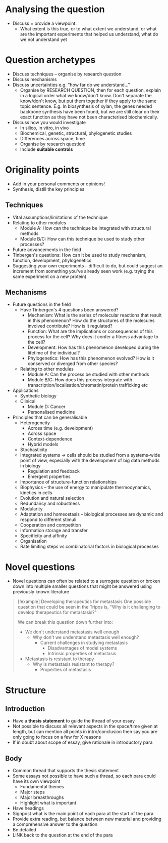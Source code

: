 # Analysing the question 
- Discuss = provide a viewpoint. 
	- What extent is this true, or to what extent we understand, or what are the important experiments that helped us understand, what do we not understand yet

# Question archetypes 
- Discuss techniques – organise by research question
- Discuss mechanisms 
- Discuss uncertainties e.g. "how far do we understand..."
	- Organise by RESEARCH QUESTION, then for each question, explain in a logical order what we know/don't know. Don't separate the know/don't know, but put them together if they apply to the same topic sentence. E.g. In biosynthesis of xylan, the genes needed backbone synthesis have been found, but we are still clear on their exact function as they have not been characterised biochemically.
- Discuss how you would investigate 
	- In silico, in vitro, in vivo 
	- Biochemical, genetic, structural, phylogenetic studies 
	- Differences across space, time 
	- Organise by research question! 
	- Include **suitable controls** 

# Originality points
- Add in your personal comments or opinions! 
- Synthesis, distill the key principles 

## Techniques 
- Vital assumptions/limitations of the technique 
- Relating to other modules
	- Module A: How can the technique be integrated with structural methods 
	- Module B/C: How can this technique be used to study other processes? 
- Future advancements in the field 
- Tinbergen's questions: How can it be used to study mechanism, function, development, phylogenetics 
- Suggesting your own experiments – difficult to do, but could suggest an increment from something you've already seen work (e.g. trying the same experiment on a new protein)

## Mechanisms 
- Future questions in the field
	- Have Tinbergen's 4 questions been answered? 
		- Mechanism: What is the series of molecular reactions that result in this phenomenon? How do the structures of the molecules involved contribute? How is it regulated? 
		- Function: What are the implications or consequences of this process for the cell? Why does it confer a fitness advantage to the cell? 
		- Development: How has this phenomenon developed during the lifetime of the individual? 
		- Phylogenetics: How has this phenomenon evolved? How is it conserved or diverged from other species? 
	- Relating to other modules
		- Module A: Can the process be studied with other methods 
		- Module B/C: How does this process integrate with transcription/localisation/chromatin/protein trafficking etc  
- Applications
	- Synthetic biology
	- Clinical 
		- Module D: Cancer 
		- Personalised medicine 
- Principles that can be generalisable
	- Heterogeneity
		- Across time (e.g. development)
		- Across space 
		- Context-dependence 
		- Hybrid models
	- Stochasticity 
	- Integrated systems -> cells should be studied from a systems-wide point of view, especially with the development of big data methods in biology 
		- Regulation and feedback 
		- Emergent properties 
	- Importance of structure-function relationships 
	- Biophysics – the use of energy to manipulate thermodynamics, kinetics in cells 
	- Evolution and natural selection 
	- Redundancy and robustness 
	- Modularity
	- Adaptation and homeostasis – biological processes are dynamic and respond to different stimuli 
	- Cooperation and competition 
	- Information storage and transfer 
	- Specificity and affinity 
	- Organisation 
	- Rate limiting steps vs combinatorial factors in biological processes

# Novel questions 
- Novel questions can often be related to a surrogate question or broken down into multiple smaller questions that might be answered using previously known literature

> [!example] Developing therapeutics for metastasis 
> One possible question that could be seen in the Tripos is, "Why is it challenging to develop therapeutics for metastasis?"
> 
> We can break this question down further into: 
> - We don't understand metastasis well enough 
> 	- Why don't we understand metastasis well enough?
> 		- Current challenges in studying metastasis 
> 			- Disadvantages of model systems 
> 			- Intrinsic properties of metastasis 
> - Metastasis is resistant to therapy
> 	- Why is metastasis resistant to therapy? 
> 		- Properties of metastasis 

# Structure 
## Introduction 
- Have a **thesis statement** to guide the thread of your essay
- Not possible to discuss all relevant aspects in the space/time given at length, but can mention all points in intro/conclusion then say you are only going to focus on a few for X reasons 
- If in doubt about scope of essay, give rationale in introductory para 

## Body 
- Common thread that supports the thesis statement 
- Some essays not possible to have such a thread, so each para could have its own viewpoint
	- Fundamental themes
	- Major steps
	- Major breakthroughs
	- Highlight what is important 
- Have headings 
- Signpost what is the main point of each para at the start of the para 
- Provide extra reading, but balance between new material and providing a comprehensive answer to the question 
- Be detailed 
- LINK back to the question at the end of the para 